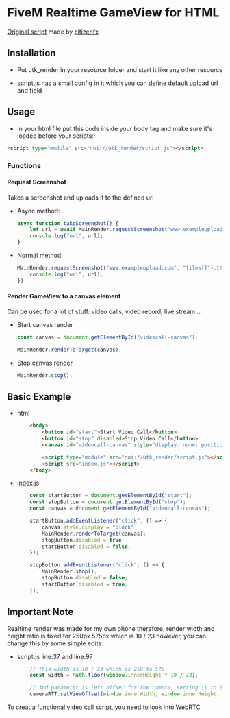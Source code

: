 # FiveM Realtime GameView for HTML

[Original script](https://github.com/citizenfx/screenshot-basic) made by [citizenfx](https://github.com/citizenfx)

## Installation

- Put utk_render in your resource folder and start it like any other resource

- script.js has a small config in it which you can define default upload url and field

## Usage

- in your html file put this code inside your body tag and make sure it's loaded before your scripts:

```html
<script type="module" src="nui://utk_render/script.js"></script>
```

### Functions

#### Request Screenshot

Takes a screenshot and uploads it to the defined url

- Async method:

    ```js
    async function takeScreenshot() {
        let url = await MainRender.requestScreenshot("www.exampleupload.com", "files[]");
        console.log("url", url);
    }
    ```

- Normal method:

    ```js
    MainRender.requestScreenshot("www.exampleupload.com", "files[]").then((url) => {
        console.log("url", url);
    })
    ```

#### Render GameView to a canvas element

Can be used for a lot of stuff: video calls, video record, live stream ...

- Start canvas render

    ```js
    const canvas = document.getElementById("videocall-canvas");

    MainRender.renderToTarget(canvas);
    ```

- Stop canvas render

    ```js
    MainRender.stop();
    ```

## Basic Example

- html

    ```html
        <body>
            <button id="start">Start Video Call</button>
            <button id="stop" disabled>Stop Video Call</button>
            <canvas id="videocall-canvas" style="display: none; position: absolute; width: 250px; height: 575px; right: 5px; bottom: 5px; border: solid 5px red;"></canvas>

            <script type="module" src="nui://utk_render/script.js"></script>
            <script src="index.js"></script>
        </body>
    ```

- index.js

    ```js
        const startButton = document.getElementById("start");
        const stopButton = document.getElementById("stop");
        const canvas = document.getElementById("videocall-canvas");

        startButton.addEventListener("click", () => {
            canvas.style.display = "block"
            MainRender.renderToTarget(canvas);
            stopButton.disabled = true;
            startButton.disabled = false;
        });

        stopButton.addEventListener("click", () => {
            MainRender.stop();
            stopButton.disabled = false;
            startButton.disabled = true;
        });
    ```

## Important Note

Realtime render was made for my own phone therefore, render width and height ratio is fixed for 250px 575px which is 10 / 23 however, you can change this by some simple edits:

- script.js line:37 and line:97

    ```js
        // this width is 10 / 23 which is 250 to 575
        const width = Math.floor(window.innerHeight * 10 / 23);

        // 3rd parameter is left offset for the camera, setting it to 0 means most left side of the game, setting it to window.innerWidth / 2 means half of the game
        cameraRTT.setViewOffset(window.innerWidth, window.innerHeight, window.innerWidth / 3.5, 0, width, window.innerHeight);

    ```

To creat a functional video call script, you need to look into [WebRTC](https://webrtc.org/)
